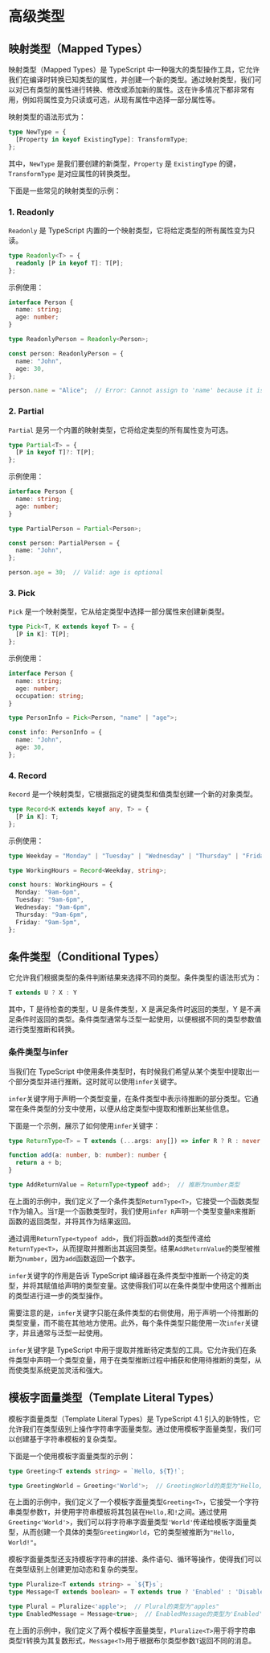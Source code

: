 # 高级类型


## 映射类型（Mapped Types）

映射类型（Mapped Types）是 TypeScript 中一种强大的类型操作工具，它允许我们在编译时转换已知类型的属性，并创建一个新的类型。通过映射类型，我们可以对已有类型的属性进行转换、修改或添加新的属性。这在许多情况下都非常有用，例如将属性变为只读或可选，从现有属性中选择一部分属性等。

映射类型的语法形式为：

```typescript
type NewType = {
  [Property in keyof ExistingType]: TransformType;
};
```

其中，`NewType` 是我们要创建的新类型，`Property` 是 `ExistingType` 的键，`TransformType` 是对应属性的转换类型。

下面是一些常见的映射类型的示例：

### 1. Readonly

`Readonly` 是 TypeScript 内置的一个映射类型，它将给定类型的所有属性变为只读。

```typescript
type Readonly<T> = {
  readonly [P in keyof T]: T[P];
};
```

示例使用：

```typescript
interface Person {
  name: string;
  age: number;
}

type ReadonlyPerson = Readonly<Person>;

const person: ReadonlyPerson = {
  name: "John",
  age: 30,
};

person.name = "Alice";  // Error: Cannot assign to 'name' because it is a read-only property.
```

### 2. Partial

`Partial` 是另一个内置的映射类型，它将给定类型的所有属性变为可选。

```typescript
type Partial<T> = {
  [P in keyof T]?: T[P];
};
```

示例使用：

```typescript
interface Person {
  name: string;
  age: number;
}

type PartialPerson = Partial<Person>;

const person: PartialPerson = {
  name: "John",
};

person.age = 30;  // Valid: age is optional
```

### 3. Pick

`Pick` 是一个映射类型，它从给定类型中选择一部分属性来创建新类型。

```typescript
type Pick<T, K extends keyof T> = {
  [P in K]: T[P];
};
```

示例使用：

```typescript
interface Person {
  name: string;
  age: number;
  occupation: string;
}

type PersonInfo = Pick<Person, "name" | "age">;

const info: PersonInfo = {
  name: "John",
  age: 30,
};
```

### 4. Record

`Record` 是一个映射类型，它根据指定的键类型和值类型创建一个新的对象类型。

```typescript
type Record<K extends keyof any, T> = {
  [P in K]: T;
};
```

示例使用：

```typescript
type Weekday = "Monday" | "Tuesday" | "Wednesday" | "Thursday" | "Friday";

type WorkingHours = Record<Weekday, string>;

const hours: WorkingHours = {
  Monday: "9am-6pm",
  Tuesday: "9am-6pm",
  Wednesday: "9am-6pm",
  Thursday: "9am-6pm",
  Friday: "9am-5pm",
};
```


## 条件类型（Conditional Types）

它允许我们根据类型的条件判断结果来选择不同的类型。条件类型的语法形式为：

```typescript
T extends U ? X : Y
```

其中，T 是待检查的类型，U 是条件类型，X 是满足条件时返回的类型，Y 是不满足条件时返回的类型。条件类型通常与泛型一起使用，以便根据不同的类型参数值进行类型推断和转换。

### 条件类型与infer

当我们在 TypeScript 中使用条件类型时，有时候我们希望从某个类型中提取出一个部分类型并进行推断。这时就可以使用`infer`关键字。

`infer`关键字用于声明一个类型变量，在条件类型中表示待推断的部分类型。它通常在条件类型的分支中使用，以便从给定类型中提取和推断出某些信息。

下面是一个示例，展示了如何使用`infer`关键字：

```typescript
type ReturnType<T> = T extends (...args: any[]) => infer R ? R : never;

function add(a: number, b: number): number {
  return a + b;
}

type AddReturnValue = ReturnType<typeof add>;  // 推断为number类型
```

在上面的示例中，我们定义了一个条件类型`ReturnType<T>`，它接受一个函数类型`T`作为输入。当`T`是一个函数类型时，我们使用`infer R`声明一个类型变量`R`来推断函数的返回类型，并将其作为结果返回。

通过调用`ReturnType<typeof add>`，我们将函数`add`的类型传递给`ReturnType<T>`，从而提取并推断出其返回类型。结果`AddReturnValue`的类型被推断为`number`，因为`add`函数返回一个数字。

`infer`关键字的作用是告诉 TypeScript 编译器在条件类型中推断一个待定的类型，并将其赋值给声明的类型变量。这使得我们可以在条件类型中使用这个推断出的类型进行进一步的类型操作。

需要注意的是，`infer`关键字只能在条件类型的右侧使用，用于声明一个待推断的类型变量，而不能在其他地方使用。此外，每个条件类型只能使用一次`infer`关键字，并且通常与泛型一起使用。

`infer`关键字是 TypeScript 中用于提取并推断待定类型的工具。它允许我们在条件类型中声明一个类型变量，用于在类型推断过程中捕获和使用待推断的类型，从而使类型系统更加灵活和强大。




## 模板字面量类型（Template Literal Types）

模板字面量类型（Template Literal Types）是 TypeScript 4.1 引入的新特性，它允许我们在类型级别上操作字符串字面量类型。通过使用模板字面量类型，我们可以创建基于字符串模板的复杂类型。

下面是一个使用模板字面量类型的示例：

```typescript
type Greeting<T extends string> = `Hello, ${T}!`;

type GreetingWorld = Greeting<'World'>;  // GreetingWorld的类型为"Hello, World!"
```

在上面的示例中，我们定义了一个模板字面量类型`Greeting<T>`，它接受一个字符串类型参数`T`，并使用字符串模板将其包装在`Hello,`和`!`之间。通过使用`Greeting<'World'>`，我们可以将字符串字面量类型`'World'`传递给模板字面量类型，从而创建一个具体的类型`GreetingWorld`，它的类型被推断为`"Hello, World!"`。

模板字面量类型还支持模板字符串的拼接、条件语句、循环等操作，使得我们可以在类型级别上创建更加动态和复杂的类型。

```typescript
type Pluralize<T extends string> = `${T}s`;
type Message<T extends boolean> = T extends true ? 'Enabled' : 'Disabled';

type Plural = Pluralize<'apple'>;  // Plural的类型为"apples"
type EnabledMessage = Message<true>;  // EnabledMessage的类型为'Enabled'
```

在上面的示例中，我们定义了两个模板字面量类型，`Pluralize<T>`用于将字符串类型`T`转换为其复数形式，`Message<T>`用于根据布尔类型参数`T`返回不同的消息。